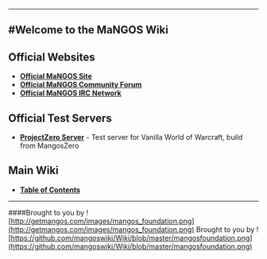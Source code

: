 ----
#Welcome to the MaNGOS Wiki
----
**Official Websites**
----

* [**Official MaNGOS Site**](http://getmangos.com/)  
* [**Official MaNGOS Community Forum**](http://getmangos.com/bb/)  
* [**Official MaNGOS IRC Network**](http://getmangos.com#IRC)

**Official Test Servers**  
----

* [**ProjectZero Server**](http://project-zero.eu/) - Test server for Vanilla World of Warcraft, build from MangosZero


**Main Wiki**
----

* [**Table of Contents**](http://github.com/mangoswiki/Wiki/wiki/Home)  

---
####Brought to you by ![http://getmangos.com/images/mangos_foundation.png](http://getmangos.com/images/mangos_foundation.png)
Brought to you by ![https://github.com/mangoswiki/Wiki/blob/master/mangosfoundation.png](https://github.com/mangoswiki/Wiki/blob/master/mangosfoundation.png)
